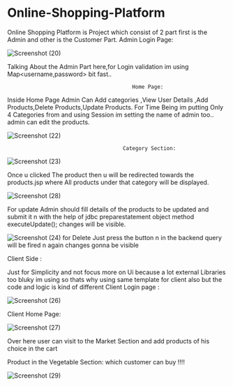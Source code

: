 # Online-Shopping-Platform

Online Shopping Platform is Project which consist of 2 part first is the Admin and other is the Customer Part.
                                            Admin Login Page:

![Screenshot (20)](https://user-images.githubusercontent.com/61315497/80918419-66e88200-8d82-11ea-9d56-8cfd91f1b3fb.png)


Talking About the Admin Part here,for  Login  validation  im using Map<username,password>   bit fast..

                                            Home Page:
                                            
Inside Home Page Admin Can Add categories ,View User Details ,Add Products,Delete Products,Update Products. For Time Being im putting Only 4 Categories from  and using Session im setting the name of admin too..
admin can edit the products.

![Screenshot (22)](https://user-images.githubusercontent.com/61315497/80918487-eaa26e80-8d82-11ea-9a4f-2ed53fbc67d9.png)


                                         Category Section:
![Screenshot (23)](https://user-images.githubusercontent.com/61315497/80918491-ee35f580-8d82-11ea-88cf-6384dd9164a6.png)

Once u clicked The product then u will be redirected towards the products.jsp where All products under that category will be displayed.

![Screenshot (28)](https://user-images.githubusercontent.com/61315497/80919228-7c5fab00-8d86-11ea-959b-db7c7575bc70.png)

For update Admin should fill details of the products to be updated and submit it n with the help of jdbc preparestatement object method
executeUpdate(); changes will be visible.

![Screenshot (24)](https://user-images.githubusercontent.com/61315497/80919236-8d102100-8d86-11ea-9098-03c66db4f213.png)
for Delete Just press the button n in the backend query will be fired n again changes gonna be visible

Client Side :

Just for Simplicity and not focus more on Ui because a lot external  Libraries too bluky im using so thats why using same template for client also but the code and logic is kind of different 
Client Login page :

![Screenshot (26)](https://user-images.githubusercontent.com/61315497/80919243-9600f280-8d86-11ea-8248-9662a040bd20.png)

Client Home Page:

![Screenshot (27)](https://user-images.githubusercontent.com/61315497/80919259-a4e7a500-8d86-11ea-9bfa-e604639ca4f7.png)

Over here user can visit to the Market Section and add products of his choice in the cart 

Product in the Vegetable Section:
which customer can buy !!!!

![Screenshot (29)](https://user-images.githubusercontent.com/61315497/80919273-b03ad080-8d86-11ea-86f8-8377431f1e9b.png)











